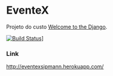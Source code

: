 EventeX
=======

Projeto do custo [Welcome to the Django](http://welcometothedjango.com.br/).

[![Build Status](https://travis-ci.org/sipmann/wttd.png)](https://travis-ci.org/sipmann/wttd)]

### Link
http://eventexsipmann.herokuapp.com/
